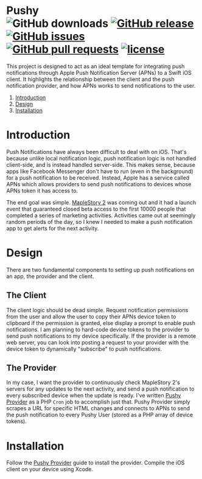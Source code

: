 Pushy
<br>
![GitHub downloads](https://img.shields.io/github/downloads/george-lim/pushy/total.svg)
[![GitHub release](https://img.shields.io/github/release/george-lim/pushy.svg)](https://github.com/george-lim/pushy/releases)
[![GitHub issues](https://img.shields.io/github/issues/george-lim/pushy.svg)](https://github.com/george-lim/pushy/issues)
[![GitHub pull requests](https://img.shields.io/github/issues-pr/george-lim/pushy.svg)](https://github.com/george-lim/pushy/pulls)
[![license](https://img.shields.io/github/license/george-lim/pushy.svg)](https://github.com/george-lim/pushy/blob/master/LICENSE)
===============

This project is designed to act as an ideal template for integrating push notifications through Apple Push Notification Server (APNs) to a Swift iOS client. It highlights the relationship between the client and the push notification provider, and how APNs works to send notifications to the user.

1. [Introduction](#introduction)
1. [Design](#design)
1. [Installation](#installation)

# Introduction
Push Notifications have always been difficult to deal with on iOS. That's because unlike local notification logic, push notification logic is not handled client-side, and is instead handled server-side. This makes sense, because apps like Facebook Messenger don't have to run (even in the background) for a push notification to be received. Instead, Apple has a service called APNs which allows providers to send push notifications to devices whose APNs token it has access to.

The end goal was simple. [MapleStory 2](http://maplestory2.nexon.net/en) was coming out and it had a launch event that guaranteed closed beta access to the first 10000 people that completed a series of marketing activities. Activities came out at seemingly random periods of the day, so I knew I needed to make a push notification app to get alerts for the next activity.

# Design
There are two fundamental components to setting up push notifications on an app, the provider and the client.

## The Client
The client logic should be dead simple. Request notification permissions from the user and allow the user to copy their APNs device token to clipboard if the permission is granted, else display a prompt to enable push notifications. I am planning to hard-code device tokens to the provider to send push notifications to my device specifically. If the provider is a remote web server, you can look into posting a request to your provider with the device token to dynamically "subscribe" to push notifications.

## The Provider
In my case, I want the provider to continuously check MapleStory 2's servers for any updates to the next activity, and send a push notification to every subscribed device when the update is ready. I've written [Pushy Provider](https://github.com/george-lim/pushy/blob/master/pushy-provider/) as a PHP `Cron` job to accomplish just that. Pushy Provider simply scrapes a URL for specific HTML changes and connects to APNs to send the push notification to every Pushy User (stored as a PHP array of device tokens). 

# Installation
Follow the [Pushy Provider](https://github.com/george-lim/pushy/blob/master/pushy-provider/) guide to install the provider. Compile the iOS client on your device using Xcode.
